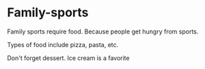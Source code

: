 # Family-sports

Family sports require food. Because people get hungry from sports.

Types of food include pizza, pasta, etc.

Don't forget dessert. Ice cream is a favorite
